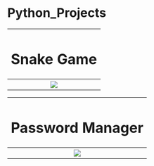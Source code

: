 # Python_Projects
<table><tr><th><h1 align="center">Snake Game</h1></th></tr><tr><th><div align="center"><img src="https://user-images.githubusercontent.com/64771223/106454830-58fe9380-64b1-11eb-8688-d59404cf6125.png"></div></th></tr></table>
<table><tr><th><h1 align="center">Password Manager</h1></th></tr><tr><th><div align="center"><img src="https://user-images.githubusercontent.com/64771223/106465793-771fc000-64c0-11eb-89c0-3931822e37aa.png"></div></th></tr></table>

